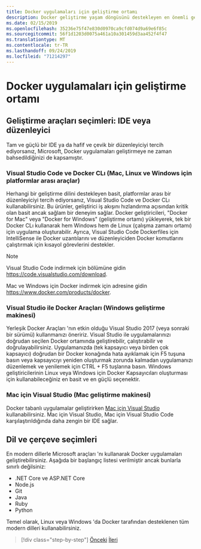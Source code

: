 ```yaml
---
title: Docker uygulamaları için geliştirme ortamı
description: Docker geliştirme yaşam döngüsünü destekleyen en önemli geliştirme aracı seçeneklerini öğrenin.
ms.date: 02/15/2019
ms.openlocfilehash: 35236e75f47e830d0970ca9cfd074d9a69e6f85c
ms.sourcegitcommit: 56f1d1203d0075a461a10a301459d3aa452f4f47
ms.translationtype: MT
ms.contentlocale: tr-TR
ms.lasthandoff: 09/24/2019
ms.locfileid: "71214297"
---
```

# <a name="development-environment-for-docker-apps"></a>Docker uygulamaları için geliştirme ortamı

## <a name="development-tools-choices-ide-or-editor"></a>Geliştirme araçları seçimleri: IDE veya düzenleyici

Tam ve güçlü bir IDE ya da hafif ve çevik bir düzenleyiciyi tercih ediyorsanız, Microsoft, Docker uygulamaları geliştirmeye ne zaman bahsedildiğinizi de kapsamıştır.

### <a name="visual-studio-code-and-docker-cli-cross-platform-tools-for-mac-linux-and-windows"></a>Visual Studio Code ve Docker CLı (Mac, Linux ve Windows için platformlar arası araçlar)

Herhangi bir geliştirme dilini destekleyen basit, platformlar arası bir düzenleyiciyi tercih ediyorsanız, Visual Studio Code ve Docker CLı kullanabilirsiniz. Bu ürünler, geliştirici iş akışını hızlandırma açısından kritik olan basit ancak sağlam bir deneyim sağlar. Docker geliştiricileri, "Docker for Mac" veya "Docker for Windows" (geliştirme ortamı) yükleyerek, tek bir Docker CLı kullanarak hem Windows hem de Linux (çalışma zamanı ortamı) için uygulama oluşturabilir. Ayrıca, Visual Studio Code Dockerfiles için IntelliSense ile Docker uzantılarını ve düzenleyiciden Docker komutlarını çalıştırmak için kısayol görevlerini destekler.

> [!NOTE]
> Visual Studio Code indirmek için bölümüne gidin <https://code.visualstudio.com/download>.
>
> Mac ve Windows için Docker indirmek için adresine gidin <https://www.docker.com/products/docker>.

### <a name="visual-studio-with-docker-tools-windows-development-machine"></a>Visual Studio ile Docker Araçları (Windows geliştirme makinesi)

Yerleşik Docker Araçları 'nın etkin olduğu Visual Studio 2017 (veya sonraki bir sürümü) kullanmanızı öneririz. Visual Studio ile uygulamalarınızı doğrudan seçilen Docker ortamında geliştirebilir, çalıştırabilir ve doğrulayabilirsiniz. Uygulamanızda (tek kapsayıcı veya birden çok kapsayıcı) doğrudan bir Docker konağında hata ayıklamak için F5 tuşuna basın veya kapsayıcıyı yeniden oluşturmak zorunda kalmadan uygulamanızı düzenlemek ve yenilemek için CTRL + F5 tuşlarına basın. Windows geliştiricilerinin Linux veya Windows için Docker Kapsayıcıları oluşturması için kullanabileceğiniz en basit ve en güçlü seçenektir.

### <a name="visual-studio-for-mac-mac-development-machine"></a>Mac için Visual Studio (Mac geliştirme makinesi)

Docker tabanlı uygulamalar geliştirirken [Mac için Visual Studio](https://visualstudio.microsoft.com/vs/mac/?utm_medium=microsoft&utm_source=docs.microsoft.com&utm_campaign=inline+link) kullanabilirsiniz. Mac için Visual Studio, Mac için Visual Studio Code karşılaştırıldığında daha zengin bir IDE sağlar.

## <a name="language-and-framework-choices"></a>Dil ve çerçeve seçimleri

En modern dillerle Microsoft araçları 'nı kullanarak Docker uygulamaları geliştirebilirsiniz. Aşağıda bir başlangıç listesi verilmiştir ancak bunlarla sınırlı değilsiniz:

- .NET Core ve ASP.NET Core
- Node.js
- Git
- Java
- Ruby
- Python

Temel olarak, Linux veya Windows 'da Docker tarafından desteklenen tüm modern dilleri kullanabilirsiniz.

>[!div class="step-by-step"]
>[Önceki](deploy-azure-kubernetes-service.md)
>[İleri](docker-apps-inner-loop-workflow.md)
